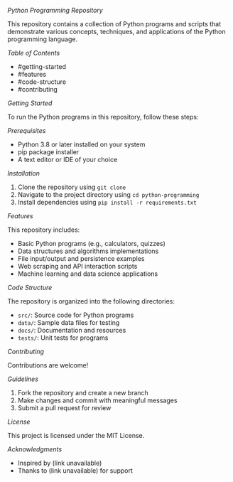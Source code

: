 


*Python Programming Repository*

This repository contains a collection of Python programs and scripts that demonstrate various concepts, techniques, and applications of the Python programming language.


*Table of Contents*

- #getting-started
- #features
- #code-structure
- #contributing


*Getting Started*

To run the Python programs in this repository, follow these steps:


*Prerequisites*

- Python 3.8 or later installed on your system
- pip package installer
- A text editor or IDE of your choice


*Installation*

1. Clone the repository using `git clone`
2. Navigate to the project directory using `cd python-programming`
3. Install dependencies using `pip install -r requirements.txt`


*Features*

This repository includes:


- Basic Python programs (e.g., calculators, quizzes)
- Data structures and algorithms implementations
- File input/output and persistence examples
- Web scraping and API interaction scripts
- Machine learning and data science applications


*Code Structure*

The repository is organized into the following directories:


- `src/`: Source code for Python programs
- `data/`: Sample data files for testing
- `docs/`: Documentation and resources
- `tests/`: Unit tests for programs


*Contributing*

Contributions are welcome!


*Guidelines*

1. Fork the repository and create a new branch
2. Make changes and commit with meaningful messages
3. Submit a pull request for review


*License*

This project is licensed under the MIT License.


*Acknowledgments*

- Inspired by (link unavailable)
- Thanks to (link unavailable) for support

